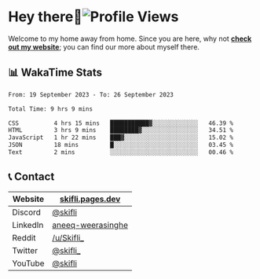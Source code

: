 # Hey there:wave:![Profile Views](https://komarev.com/ghpvc/?username=skifli)

Welcome to my home away from home. Since you are here, why not [**check out my website**](https://skifli.pages.dev); you can find our more about myself there.

## 📊 WakaTime Stats

<!--START_SECTION:waka-->

```txt
From: 19 September 2023 - To: 26 September 2023

Total Time: 9 hrs 9 mins

CSS          4 hrs 15 mins   ███████████▓░░░░░░░░░░░░░   46.39 %
HTML         3 hrs 9 mins    ████████▓░░░░░░░░░░░░░░░░   34.51 %
JavaScript   1 hr 22 mins    ███▓░░░░░░░░░░░░░░░░░░░░░   15.02 %
JSON         18 mins         █░░░░░░░░░░░░░░░░░░░░░░░░   03.45 %
Text         2 mins          ░░░░░░░░░░░░░░░░░░░░░░░░░   00.46 %
```

<!--END_SECTION:waka-->

## 📞 Contact

| Website  | [skifli.pages.dev](https://skifli.pages.dev)                       |
|----------|--------------------------------------------------------------------|
| Discord  | [@skifli](https://discord.com/users/1072069875993956372)           |
| LinkedIn | [aneeq-weerasinghe](https://www.linkedin.com/in/aneeq-weerasinghe) |
| Reddit   | [/u/Skifli_](https://www.reddit.com/user/skifli_)                  |
| Twitter  | [@skifli_](https://twitter.com/@skifli_)                           |
| YouTube  | [@skifli](https://www.youtube.com/channel/@skifli)                 |
